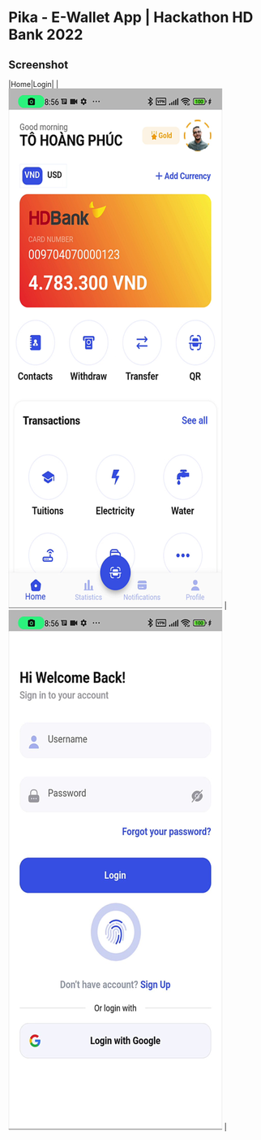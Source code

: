 # Pika - E-Wallet App | Hackathon HD Bank 2022
## Screenshot
|Home|Login|
| ![](https://raw.githubusercontent.com/phuchoangto/Pika-App/main/demo/home.png) | ![](https://raw.githubusercontent.com/phuchoangto/Pika-App/main/demo/login.png) |
